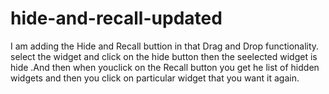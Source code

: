 # hide-and-recall-updated

I am adding the Hide and Recall buttion in that Drag and Drop functionality.
select the widget and click on the hide button then the seelected widget is hide .And then when youclick on the Recall button you get he list of hidden widgets and then you click on particular widget that you want it again.

